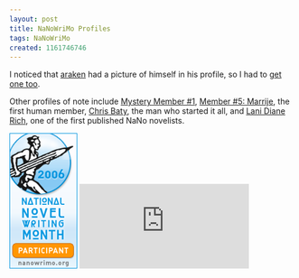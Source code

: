 ```yaml
---
layout: post
title: NaNoWriMo Profiles
tags: NaNoWriMo
created: 1161746746
---
```

I noticed that <a href="http://www.nanowrimo.org/userinfo.php?uid=102616">araken</a> had a picture of himself in his profile, so I had to <a href="http://www.nanowrimo.org/userinfo.php?uid=4573">get one too</a>.  

Other profiles of note include <a href="http://www.nanowrimo.org/userinfo.php?uid=1">Mystery Member #1</a>,  <a href="http://www.nanowrimo.org/userinfo.php?uid=5">Member #5: Marrije</a>, the first human member, <a href="http://www.nanowrimo.org/userinfo.php?uid=301">Chris Baty</a>, the man who started it all, and <a href="http://www.nanowrimo.org/userinfo.php?uid=36949">Lani Diane Rich</a>, one of the first published NaNo novelists.

<!--break-->

![NaNo Participant 2006](/files/pictures/nano_06_icon_120x240.gif) ![A NaNoMeter](http://www.fivesided.com/nanowrimo/sparkline.php?uid=4573&type=bar&difference=true&less=red&more=blue)
